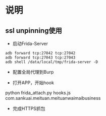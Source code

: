 # 说明

## ssl unpinning使用

- 启动Frida-Server
```
adb forward tcp:27042 tcp:27042
adb forward tcp:27043 tcp:27043
adb shell /data/local/tmp/frida-server -D
```
- 配置全局代理到Burp

- 打开APP，开始hook

python frida_attach.py hooks.js com.sankuai.meituan.meituanwaimaibusiness

- 完成HTTPS抓包
